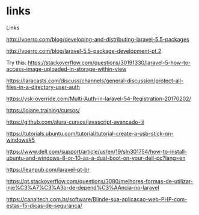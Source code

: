 # links
Links

http://voerro.com/blog/developing-and-distributing-laravel-5.5-packages

http://voerro.com/blog/laravel-5.5-package-development-pt.2



Try this:
https://stackoverflow.com/questions/30191330/laravel-5-how-to-access-image-uploaded-in-storage-within-view

https://laracasts.com/discuss/channels/general-discussion/protect-all-files-in-a-directory-user-auth

https://ysk-override.com/Multi-Auth-in-laravel-54-Registration-20170202/

https://loiane.training/cursos/

https://github.com/alura-cursos/javascript-avancado-iii

https://tutorials.ubuntu.com/tutorial/tutorial-create-a-usb-stick-on-windows#5

https://www.dell.com/support/article/us/en/19/sln301754/how-to-install-ubuntu-and-windows-8-or-10-as-a-dual-boot-on-your-dell-pc?lang=en

https://leanpub.com/laravel-pt-br

https://pt.stackoverflow.com/questions/3080/melhores-formas-de-utilizar-inje%C3%A7%C3%A3o-de-depend%C3%AAncia-no-laravel

https://canaltech.com.br/software/Blinde-sua-aplicacao-web-PHP-com-estas-15-dicas-de-seguranca/

